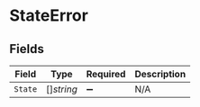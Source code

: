 # StateError


## Fields

| Field              | Type               | Required           | Description        |
| ------------------ | ------------------ | ------------------ | ------------------ |
| `State`            | []*string*         | :heavy_minus_sign: | N/A                |